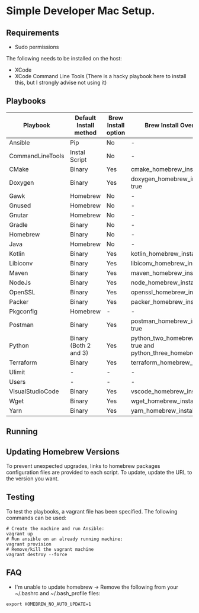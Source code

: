 # Simple Developer Mac Setup.


## Requirements
* Sudo permissions

The following needs to be installed on the host:
* XCode 
* XCode Command Line Tools (There is a hacky playbook here to install this, but I strongly advise not using it)

## Playbooks

| Playbook          | Default Install method| Brew Install option | Brew Install Override                                               |
| ----------------- | --------------------- | ------------------- | ------------------------------------------------------------------- |
| Ansible           | Pip                   | No                  | -                                                                   |  
| CommandLineTools  | Instal Script         | No                  | -                                                                    | 
| CMake             | Binary                | Yes                 | cmake_homebrew_install: true                                        |
| Doxygen           | Binary                | Yes                 | doxygen_homebrew_install: true                                      |
| Gawk              | Homebrew              | No                  | -                                                                   |
| Gnused            | Homebrew              | No                  | -                                                                   |
| Gnutar            | Homebrew              | No                  | -                                                                   |
| Gradle            | Binary                | No                  | -                                                                   |
| Homebrew          | Binary                | No                  | -                                                                   |
| Java              | Homebrew              | No                  | -                                                                   |
| Kotlin            | Binary                | Yes                 | kotlin_homebrew_install: true                                       |
| Libiconv          | Binary                | Yes                 | libiconv_homebrew_install: true                                     |
| Maven             | Binary                | Yes                 | maven_homebrew_install: true                                        |
| NodeJs            | Binary                | Yes                 | node_homebrew_install: true                                         |
| OpenSSL           | Binary                | Yes                 | openssl_homebrew_install: true                                      |
| Packer            | Binary                | Yes                 | packer_homebrew_install: true                                       |
| Pkgconfig         | Homebrew              | -                   | -                                                                   |
| Postman           | Binary                | Yes                 | postman_homebrew_install: true                                      |
| Python            | Binary (Both 2 and 3) | Yes                 | python_two_homebrew_install: true and python_three_homebrew_install |
| Terraform         | Binary                | Yes                 | terraform_homebrew_install                                          |
| Ulimit            | -                     | -                   | -                                                                   |
| Users             | -                     | -                   | -                                                                   |
| VisualStudioCode  | Binary                | Yes                 | vscode_homebrew_install: true                                       |
| Wget              | Binary                | Yes                 | wget_homebrew_install: true                                         |
| Yarn              | Binary                | Yes                 | yarn_homebrew_install: true                                         |

## Running

## Updating Homebrew Versions

To prevent unexpected upgrades, links to homebrew packages configuration files are provided to each script. To update, update the URL to the version you want.

## Testing

To test the playbooks, a vagrant file has been specified. The following commands can be used:

```
# Create the machine and run Ansible:
vagrant up
# Run ansible on an already running machine:
vagrant provision
# Remove/kill the vagrant machine
vagrant destroy --force
```

## FAQ

* I'm unable to update homebrew -> Remove the following from your ~/.bashrc and ~/.bash_profile files:

```
export HOMEBREW_NO_AUTO_UPDATE=1
```
